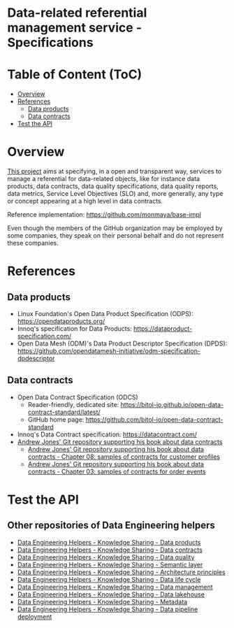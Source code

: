 Data-related referential management service - Specifications
============================================================

# Table of Content (ToC)
* [Overview](#overview)
* [References](#references)
  * [Data products](#data-products)
  * [Data contracts](#data-contracts)
* [Test the API](#test_the_api)

# Overview
[This project](https://github.com/monmaya/specifications) aims at specifying,
in a open and transparent way, services to manage a referential for data-related
objects, like for instance data products, data contracts, data quality specifications,
data quality reports, data metrics, Service Level Objectives (SLO) and, more generally,
any type or concept appearing at a high level in data contracts.

Reference implementation: https://github.com/monmaya/base-impl

Even though the members of the GitHub organization may be employed by some companies,
they speak on their personal behalf and do not represent these companies.


# References

## Data products
* Linux Foundation's Open Data Product Specification (ODPS): https://opendataproducts.org/
* Innoq's specification for Data Products: https://dataproduct-specification.com/
* Open Data Mesh (ODM)'s Data Product Descriptor Specification (DPDS): https://github.com/opendatamesh-initiative/odm-specification-dpdescriptor

## Data contracts
* Open Data Contract Specification (ODCS)
  * Reader-friendly, dedicated site: https://bitol-io.github.io/open-data-contract-standard/latest/
  * GitHub home page: https://github.com/bitol-io/open-data-contract-standard
* Innoq's Data Contract specification: https://datacontract.com/
* [Andrew Jones' Git repository supporting his book about data contracts](https://github.com/PacktPublishing/Driving-Data-Quality-with-Data-Contracts)
  * [Andrew Jones' Git repository supporting his book about data contracts - Chapter 08: samples of contracts for customer profiles](https://github.com/PacktPublishing/Driving-Data-Quality-with-Data-Contracts/tree/main/Chapter08/contracts)
  * [Andrew Jones' Git repository supporting his book about data contracts - Chapter 03: samples of contracts for order events](https://github.com/PacktPublishing/Driving-Data-Quality-with-Data-Contracts/blob/main/Chapter03/order_events.yaml)
 
 # Test the API
 

## Other repositories of Data Engineering helpers
* [Data Engineering Helpers - Knowledge Sharing - Data products](https://github.com/data-engineering-helpers/data-products)
* [Data Engineering Helpers - Knowledge Sharing - Data contracts](https://github.com/data-engineering-helpers/data-contracts)
* [Data Engineering Helpers - Knowledge Sharing - Data quality](https://github.com/data-engineering-helpers/data-quality)
* [Data Engineering Helpers - Knowledge Sharing - Semantic layer](https://github.com/data-engineering-helpers/semantic-layer)
* [Data Engineering Helpers - Knowledge Sharing - Architecture principles](https://github.com/data-engineering-helpers/architecture-principles)
* [Data Engineering Helpers - Knowledge Sharing - Data life cycle](https://github.com/data-engineering-helpers/data-life-cycle)
* [Data Engineering Helpers - Knowledge Sharing - Data management](https://github.com/data-engineering-helpers/data-management)
* [Data Engineering Helpers - Knowledge Sharing - Data lakehouse](https://github.com/data-engineering-helpers/data-lakehouse)
* [Data Engineering Helpers - Knowledge Sharing - Metadata](https://github.com/data-engineering-helpers/metadata)
* [Data Engineering Helpers - Knowledge Sharing - Data pipeline deployment](https://github.com/data-engineering-helpers/data-pipeline-deployment)


